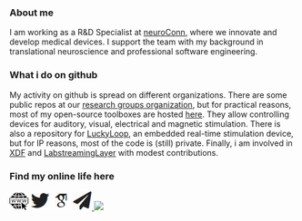 ### About me

I am working as a R&D Specialist at [neuroConn](https://www.neurocaregroup.com/de/neuroconn-technologie), where we innovate and develop medical devices. I support the team with my background in translational neuroscience and professional software engineering.

### What i do on github

My activity on github is spread on different organizations. There are some public repos at our [research groups organization](https://github.com/translationalneurosurgery), but for  practical reasons, most of my open-source toolboxes are hosted [here](https://github.com/pyreiz). They allow controlling devices for auditory, visual, electrical and magnetic stimulation. There is also a repository for [LuckyLoop](https://github.com/nC-Loop), an embedded real-time stimulation device, but for IP reasons, most of the code is (still) private. Finally, i am involved in [XDF](https://github.com/xdf-modules) and [LabstreamingLayer](https://github.com/labstreaminglayer) with modest contributions.

### Find my online life here
[![web](https://github.com/agricolab/agricolab/blob/master/media/web.png)](https://www.agricolab.de/) [![twitter](https://github.com/agricolab/agricolab/blob/master/media/twitter.png)](https://twitter.com/agricolabs/) [![gscholar](https://github.com/agricolab/agricolab/blob/master/media/gscholar.png)](https://scholar.google.de/citations?user=mG4Q9i4AAAAJ) [![mail](https://github.com/agricolab/agricolab/blob/master/media/mail.png)](https://robert-guggenberger.de/pages/contact-pgp)<a rel="me" href="https://scholar.social/@agricolab"> <img src="mastodon"></a>
